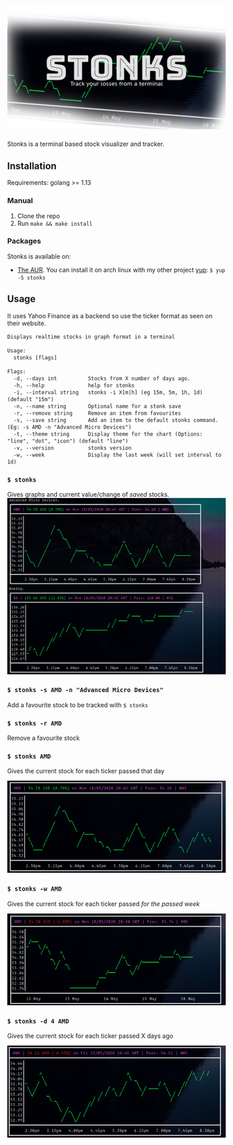 # ![Stonks](./assets/stonks.png)

Stonks is a terminal based stock visualizer and tracker.

## Installation

Requirements: golang >= 1.13

### Manual

1. Clone the repo
2. Run `make && make install`

### Packages

Stonks is available on:

- [The AUR](https://aur.archlinux.org/packages/stonks/). You can install it on arch linux with my other project [yup](https://github.com/ericm/yup): `$ yup -S stonks`

## Usage

It uses Yahoo Finance as a backend so use the ticker format as seen on their website.

```
Displays realtime stocks in graph format in a terminal

Usage:
  stonks [flags]

Flags:
  -d, --days int          Stocks from X number of days ago.
  -h, --help              help for stonks
  -i, --interval string   stonks -i X[m|h] (eg 15m, 5m, 1h, 1d) (default "15m")
  -n, --name string       Optional name for a stonk save
  -r, --remove string     Remove an item from favourites
  -s, --save string       Add an item to the default stonks command. (Eg: -s AMD -n "Advanced Micro Devices")
  -t, --theme string      Display theme for the chart (Options: "line", "dot", "icon") (default "line")
  -v, --version           stonks version
  -w, --week              Display the last week (will set interval to 1d)
```

### `$ stonks`

Gives graphs and current value/change of _saved_ stocks.
![Stonks](./assets/1.png)

### `$ stonks -s AMD -n "Advanced Micro Devices"`

Add a favourite stock to be tracked with `$ stonks`

### `$ stonks -r AMD`

Remove a favourite stock

### `$ stonks AMD`

Gives the current stock for each ticker passed that day

![Stonks](./assets/2.png)

### `$ stonks -w AMD`

Gives the current stock for each ticker passed _for the passed week_

![Stonks](./assets/3.png)

### `$ stonks -d 4 AMD`

Gives the current stock for each ticker passed X days ago

![Stonks](./assets/4.png)
